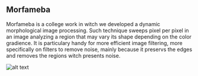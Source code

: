 ## Morfameba

Morfameba is a college work in witch we developed a dynamic morphological image processing. Such technique sweeps pixel per pixel in an image analyzing a region that may vary its shape depending on the color gradience. It is particulary handy for more efficient image filtering, more specifically on filters to remove noise, mainly because it preservs the edges and removes the regions witch presents noise.

![alt text](https://github.com/AramisHM/Morfameba/blob/master/doc/gif_demo.gif "Demonstration")

